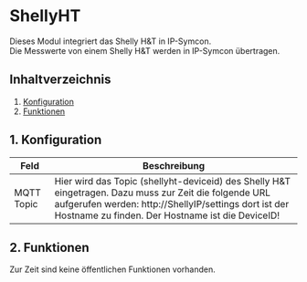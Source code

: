 # ShellyHT
   Dieses Modul integriert das Shelly H&T in IP-Symcon.\
   Die Messwerte von einem Shelly H&T werden in IP-Symcon übertragen.
      
   ## Inhaltverzeichnis
   1. [Konfiguration](#1-konfiguration)
   2. [Funktionen](#2-funktionen)
   
   ## 1. Konfiguration
   
   Feld | Beschreibung
   ------------ | ----------------
   MQTT Topic | Hier wird das Topic (shellyht-deviceid) des Shelly H&T eingetragen. Dazu muss zur Zeit die folgende URL aufgerufen werden: http://ShellyIP/settings dort ist der Hostname zu finden. Der Hostname ist die DeviceID!
   
   ## 2. Funktionen
   
   Zur Zeit sind keine öffentlichen Funktionen vorhanden.